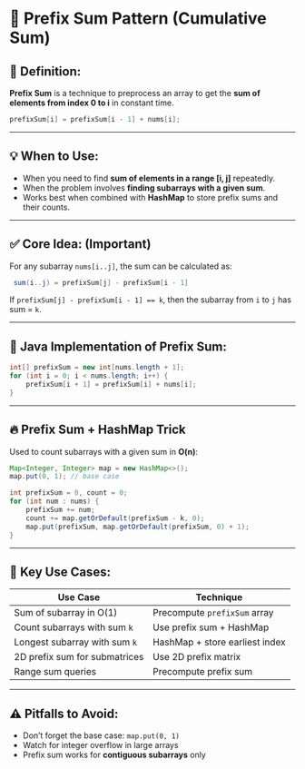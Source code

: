 
# 🧠 Prefix Sum Pattern (Cumulative Sum)

## 📌 Definition:
**Prefix Sum** is a technique to preprocess an array to get the **sum of elements from index 0 to i** in constant time.

```java
prefixSum[i] = prefixSum[i - 1] + nums[i];
```

---

## 💡 When to Use:
- When you need to find **sum of elements in a range [i, j]** repeatedly.
- When the problem involves **finding subarrays with a given sum**.
- Works best when combined with **HashMap** to store prefix sums and their counts.

---

## ✅ Core Idea: (Important)
 For any subarray `nums[i..j]`, the sum can be calculated as:
```java
 sum(i..j) = prefixSum[j] - prefixSum[i - 1]
```

If `prefixSum[j] - prefixSum[i - 1] == k`, then the subarray from `i` to `j` has sum = `k`.

---

## 🧾 Java Implementation of Prefix Sum:
```java
int[] prefixSum = new int[nums.length + 1];
for (int i = 0; i < nums.length; i++) {
    prefixSum[i + 1] = prefixSum[i] + nums[i];
}
```

---

## 🔥 Prefix Sum + HashMap Trick

Used to count subarrays with a given sum in **O(n)**:

```java
Map<Integer, Integer> map = new HashMap<>();
map.put(0, 1); // base case

int prefixSum = 0, count = 0;
for (int num : nums) {
    prefixSum += num;
    count += map.getOrDefault(prefixSum - k, 0);
    map.put(prefixSum, map.getOrDefault(prefixSum, 0) + 1);
}
```

---

## 🧠 Key Use Cases:
| Use Case                                  | Technique                         |
|-------------------------------------------|-----------------------------------|
| Sum of subarray in O(1)                   | Precompute `prefixSum` array      |
| Count subarrays with sum `k`              | Use prefix sum + HashMap          |
| Longest subarray with sum `k`             | HashMap + store earliest index    |
| 2D prefix sum for submatrices             | Use 2D prefix matrix              |
| Range sum queries                         | Precompute prefix sum             |

---

## ⚠️ Pitfalls to Avoid:
- Don’t forget the base case: `map.put(0, 1)`
- Watch for integer overflow in large arrays
- Prefix sum works for **contiguous subarrays** only
